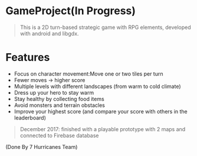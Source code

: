 # GameProject(In Progress)
> This is a 2D turn-based strategic game with RPG elements, developed with android and libgdx. 
# Features
- Focus on character movement:Move one or two tiles per turn 
- Fewer moves -> higher score
- Multiple levels with different landscapes (from warm to cold climate)
- Dress up your hero to stay warm 
- Stay healthy by collecting food items
- Avoid monsters and terrain obstacles
- Improve your highest score (and compare your score with others in the leaderboard)
> December 2017: finished with a playable prototype with 2 maps and connected to Firebase database


(Done By 7 Hurricanes Team)
